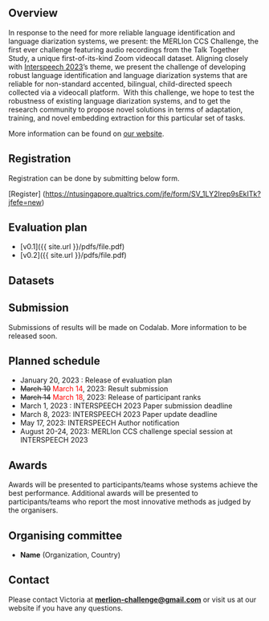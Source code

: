 
## Overview
In response to the need for more reliable language identification and language diarization systems, we present: the MERLIon CCS Challenge, the first ever challenge featuring audio recordings from the Talk Together Study, a unique first-of-its-kind Zoom videocall dataset. Aligning closely with [Interspeech 2023](https://www.interspeech2023.org/)’s theme, we present the challenge of developing robust language identification and language diarization systems that are reliable for non-standard accented, bilingual, child-directed speech collected via a videocall platform. 
With this challenge, we hope to test the robustness of existing language diarization systems, and to get the research community to propose novel solutions in terms of adaptation, training, and novel embedding extraction for this particular set of tasks. 

More information can be found on [our website](https://sites.google.com/view/merlion-ccs-challenge/).

## Registration
Registration can be done by submitting below form.

[Register] (https://ntusingapore.qualtrics.com/jfe/form/SV_1LY2Irep9sEkITk?jfefe=new)


## Evaluation plan
- [v0.1]({{ site.url }}/pdfs/file.pdf)
- [v0.2]({{ site.url }}/pdfs/file.pdf)


## Datasets


## Submission

Submissions of results will be made on Codalab. More information to be released soon. 

## Planned schedule
- January 20, 2023 : Release of evaluation plan
- ~~March 10~~ <span style="color:red">March 14</span>, 2023: Result submission
- ~~March 14~~ <span style="color:red">March 18</span>, 2023: Release of participant ranks
- March 1, 2023 : INTERSPEECH 2023 Paper submission deadline
- March 8, 2023: INTERSPEECH 2023 Paper update deadline
- May 17, 2023: INTERSPEECH Author notification
- August 20-24, 2023: MERLIon CCS challenge special session at INTERSPEECH 2023


## Awards
Awards will be presented to participants/teams whose systems achieve the best performance.  Additional awards will be presented to participants/teams who report the most innovative methods as judged by the organisers.


## Organising committee
- **Name** (Organization, Country)


## Contact
Please contact Victoria at **merlion-challenge@gmail.com** or visit us at our website if you have any questions.
